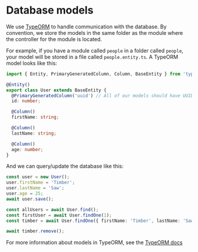 # Database models

We use [TypeORM](https://github.com/typeorm/typeorm) to handle
communication with the database. By convention, we store the
models in the same folder as the module where the controller for
the module is located.

For example, if you have a module called `people` in a folder
called `people`, your model will be stored in a file called
`people.entity.ts`. A TypeORM model looks like this:

```typescript
import { Entity, PrimaryGeneratedColumn, Column, BaseEntity } from 'typeorm';

@Entity()
export class User extends BaseEntity {
  @PrimaryGeneratedColumn('uuid') // All of our models should have UUIDs as their primary keys
  id: number;

  @Column()
  firstName: string;

  @Column()
  lastName: string;

  @Column()
  age: number;
}
```

And we can query/update the database like this:

```typescript
const user = new User();
user.firstName = 'Timber';
user.lastName = 'Saw';
user.age = 25;
await user.save();

const allUsers = await User.find();
const firstUser = await User.findOne(1);
const timber = await User.findOne({ firstName: 'Timber', lastName: 'Saw' });

await timber.remove();
```

For more information about models in TypeORM,
see the [TypeORM docs](https://github.com/typeorm/typeorm#readme)
